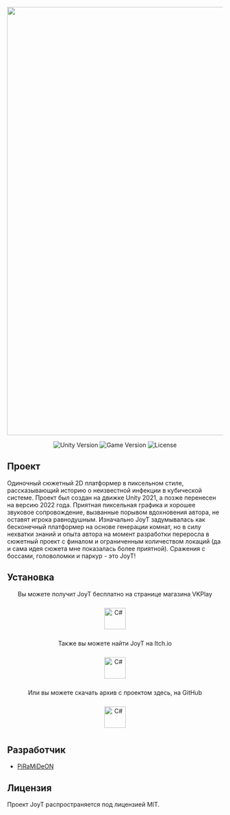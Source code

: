 <p align="center">
      <img src='https://github.com/PiRaMiDeON/JoyT/blob/main/GitHub.gif' width=1000>
</p>

<p align="center">
    <img src="https://img.shields.io/badge/Engine-2021-blueviolet" alt="Unity Version">
    <img src="https://img.shields.io/badge/Version-2.1-blue" alt="Game Version">
    <img src="https://img.shields.io/badge/License-MIT-success" alt="License">
</p>

## Проект

Одиночный сюжетный 2D платформер в пиксельном стиле, рассказывающий историю о неизвестной инфекции в кубической системе. Проект был создан на движке Unity 2021, а позже перенесен на версию 2022 года. Приятная пиксельная графика и хорошее звуковое сопровождение, вызванные порывом вдохновения автора, не оставят игрока равнодушным. Изначально JoyT задумывалась как бесконечный платформер на основе генерации комнат, но в силу нехватки знаний и опыта автора на момент разработки переросла в сюжетный проект с финалом и ограниченным количеством локаций (да и сама идея сюжета мне показалась более приятной). Сражения с боссами, головоломки и паркур - это JoyT!

## Установка

<p align="center"> Вы можете получит JoyT бесплатно на странице магазина VKPlay
      <p align="center">
<a href="https://vkplay.ru/play/game/joyt/" target="_blank"><img style="margin: 10px" 
src="https://corp.vkcdn.ru/media/images/VKP_ninja_1_pkB5bD2.png" alt="C#" height="50" /></a>
</p>

<p align="center"> Также вы можете найти JoyT на Itch.io
      <p align="center">
<a href="https://piramideon.itch.io/joyt" target="_blank"><img style="margin: 10px" 
src="https://samirgeorgy.files.wordpress.com/2020/01/itchio-textless-icon.png" alt="C#" height="50" /></a>
</p>

<p align="center"> Или вы можете скачать архив с проектом здесь, на GitHub
      <p align="center">
<a href="https://github.com/PiRaMiDeON/JoyT" target="_blank"><img style="margin: 10px" 
src="https://cdn.wikimg.net/en/splatoonwiki/images/thumb/8/88/GitHub_Icon.svg/1200px-GitHub_Icon.svg.png" alt="C#" height="50" /></a>
</p>

## Разработчик

- [PiRaMiDeON](https://github.com/PiRaMiDeON)

## Лицензия

Проект JoyT распространяется под лицензией MIT.
